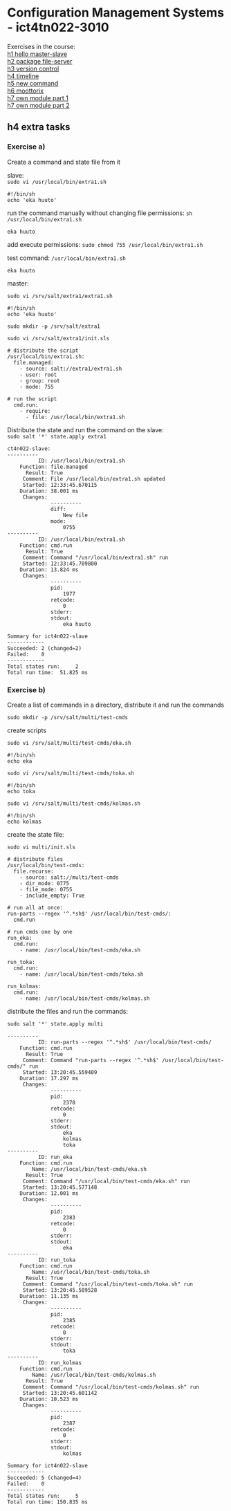 # Configuration Management Systems - ict4tn022-3010

Exercises in the course:  
[h1 hello master-slave](h1-hello-master-slave.md)  
[h2 package file-server](h2_package_file-server.md)  
[h3 version control](h3-versionhallinta.md)  
[h4 timeline](h4-timeline.md)  
[h5 new command](h5-new-command.md)  
[h6 moottorix](h6-moottorix.md)  
[h7 own module part 1](h7-my_module.md)  
[h7 own module part 2](h7-nagios.md)  

## h4 extra tasks

### Exercise a) 
Create a command and state file from it

slave:  
`sudo vi /usr/local/bin/extra1.sh`

```
#!/bin/sh
echo 'eka huuto'
```

run the command manually without changing file permissions: `sh /usr/local/bin/extra1.sh`

`eka huuto`

add execute permissions: `sudo chmod 755 /usr/local/bin/extra1.sh`

test command: `/usr/local/bin/extra1.sh`

`eka huuto`


master:

`sudo vi /srv/salt/extra1/extra1.sh`

```
#!/bin/sh
echo 'eka huuto'
```


`sudo mkdir -p /srv/salt/extra1`

`sudo vi /srv/salt/extra1/init.sls`

```
# distribute the script
/usr/local/bin/extra1.sh:
  file.managed:
    - source: salt://extra1/extra1.sh
    - user: root
    - group: root
    - mode: 755

# run the script
  cmd.run:
    - require:
      - file: /usr/local/bin/extra1.sh
```

Distribute the state and run the command on the slave:  
`sudo salt '*' state.apply extra1`

```
ct4n022-slave:
----------
          ID: /usr/local/bin/extra1.sh
    Function: file.managed
      Result: True
     Comment: File /usr/local/bin/extra1.sh updated
     Started: 12:33:45.670115
    Duration: 38.001 ms
     Changes:   
              ----------
              diff:
                  New file
              mode:
                  0755
----------
          ID: /usr/local/bin/extra1.sh
    Function: cmd.run
      Result: True
     Comment: Command "/usr/local/bin/extra1.sh" run
     Started: 12:33:45.709800
    Duration: 13.824 ms
     Changes:   
              ----------
              pid:
                  1977
              retcode:
                  0
              stderr:
              stdout:
                  eka huuto

Summary for ict4n022-slave
------------
Succeeded: 2 (changed=2)
Failed:    0
------------
Total states run:     2
Total run time:  51.825 ms
```


### Exercise b) 
Create a list of commands in a directory, distribute it and run the commands

`sudo mkdir -p /srv/salt/multi/test-cmds`

create scripts

`sudo vi /srv/salt/multi/test-cmds/eka.sh`

```
#!/bin/sh
echo eka
```

`sudo vi /srv/salt/multi/test-cmds/toka.sh`

```
#!/bin/sh
echo toka
```

`sudo vi /srv/salt/multi/test-cmds/kolmas.sh`

```
#!/bin/sh
echo kolmas
```

create the state file:

`sudo vi multi/init.sls` 

```
# distribute files
/usr/local/bin/test-cmds:
  file.recurse:
    - source: salt://multi/test-cmds
    - dir_mode: 0775
    - file_mode: 0755
    - include_empty: True

# run all at once:
run-parts --regex '^.*sh$' /usr/local/bin/test-cmds/:
  cmd.run

# run cmds one by one
run_eka:
  cmd.run:
    - name: /usr/local/bin/test-cmds/eka.sh

run_toka:
  cmd.run:
    - name: /usr/local/bin/test-cmds/toka.sh

run_kolmas:
  cmd.run:
    - name: /usr/local/bin/test-cmds/kolmas.sh
```

distribute the files and run the commands:

`sudo salt '*' state.apply multi`

```
----------
          ID: run-parts --regex '^.*sh$' /usr/local/bin/test-cmds/
    Function: cmd.run
      Result: True
     Comment: Command "run-parts --regex '^.*sh$' /usr/local/bin/test-cmds/" run
     Started: 13:20:45.559409
    Duration: 17.297 ms
     Changes:   
              ----------
              pid:
                  2378
              retcode:
                  0
              stderr:
              stdout:
                  eka
                  kolmas
                  toka
----------
          ID: run_eka
    Function: cmd.run
        Name: /usr/local/bin/test-cmds/eka.sh
      Result: True
     Comment: Command "/usr/local/bin/test-cmds/eka.sh" run
     Started: 13:20:45.577148
    Duration: 12.001 ms
     Changes:   
              ----------
              pid:
                  2383
              retcode:
                  0
              stderr:
              stdout:
                  eka
----------
          ID: run_toka
    Function: cmd.run
        Name: /usr/local/bin/test-cmds/toka.sh
      Result: True
     Comment: Command "/usr/local/bin/test-cmds/toka.sh" run
     Started: 13:20:45.589528
    Duration: 11.135 ms
     Changes:   
              ----------
              pid:
                  2385
              retcode:
                  0
              stderr:
              stdout:
                  toka
----------
          ID: run_kolmas
    Function: cmd.run
        Name: /usr/local/bin/test-cmds/kolmas.sh
      Result: True
     Comment: Command "/usr/local/bin/test-cmds/kolmas.sh" run
     Started: 13:20:45.601142
    Duration: 10.523 ms
     Changes:   
              ----------
              pid:
                  2387
              retcode:
                  0
              stderr:
              stdout:
                  kolmas

Summary for ict4n022-slave
------------
Succeeded: 5 (changed=4)
Failed:    0
------------
Total states run:     5
Total run time: 150.835 ms
```
